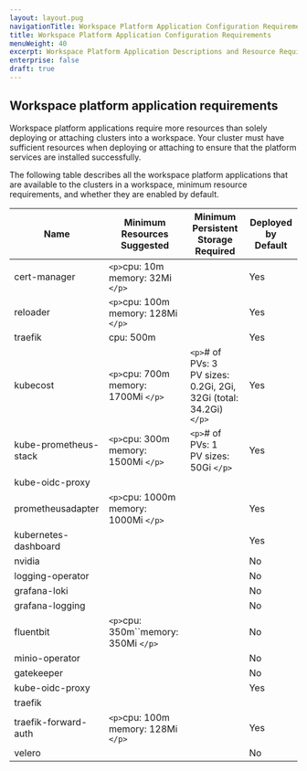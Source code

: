```yaml
---
layout: layout.pug
navigationTitle: Workspace Platform Application Configuration Requirements
title: Workspace Platform Application Configuration Requirements
menuWeight: 40
excerpt: Workspace Platform Application Descriptions and Resource Requirements
enterprise: false
draft: true
---
```


## Workspace platform application requirements

Workspace platform applications require more resources than solely deploying or attaching clusters into a workspace. Your cluster must have sufficient resources when deploying or attaching to ensure that the platform services are installed successfully.

The following table describes all the workspace platform applications that are available to the clusters in a workspace, minimum resource requirements, and whether they are enabled by default.

| Name                  | Minimum Resources Suggested                    | Minimum Persistent Storage Required                                        | Deployed by Default |
| --------------------- | ---------------------------------------------- | -------------------------------------------------------------------------- | ------------------- |
| cert-manager          | `<p>`cpu: 10m<br />memory: 32Mi `</p>`     |                                                                            | Yes                 |
| reloader              | `<p>`cpu: 100m<br />memory: 128Mi `</p>`   |                                                                            | Yes                 |
| traefik               | cpu: 500m                                      |                                                                            | Yes                 |
| kubecost              | `<p>`cpu: 700m<br />memory: 1700Mi `</p>`  | `<p>`# of PVs: 3<br />PV sizes: 0.2Gi, 2Gi, 32Gi (total: 34.2Gi)`</p>` | Yes                 |
| kube-prometheus-stack | `<p>`cpu: 300m<br />memory: 1500Mi `</p>`  | `<p>`# of PVs: 1<br />PV sizes: 50Gi `</p>`                            | Yes                 |
| kube-oidc-proxy       |                                                |                                                                            |                     |
| prometheusadapter     | `<p>`cpu: 1000m<br />memory: 1000Mi `</p>` |                                                                            | Yes                 |
| kubernetes-dashboard  |                                                |                                                                            | Yes                 |
| nvidia                |                                                |                                                                            | No                  |
| logging-operator      |                                                |                                                                            | No                  |
| grafana-loki          |                                                |                                                                            | No                  |
| grafana-logging       |                                                |                                                                            | No                  |
| fluentbit             | `<p>`cpu: 350m``memory: 350Mi `</p>`       |                                                                            | No                  |
| minio-operator        |                                                |                                                                            | No                  |
| gatekeeper            |                                                |                                                                            | No                  |
| kube-oidc-proxy       |                                                |                                                                            | Yes                 |
| traefik               |                                                |                                                                            |                     |
| traefik-forward-auth  | `<p>`cpu: 100m<br />memory: 128Mi `</p>`   |                                                                            | Yes                 |
| velero                |                                                |                                                                            | No                  |
